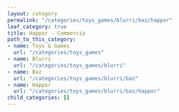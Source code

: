 ```yaml
---
layout: category
permalink: "/categories/toys_games/blurri/baz/happor"
leaf_category: true
title: Happor - Commercia
path_to_this_category:
- name: Toys & Games
  url: "/categories/toys_games"
- name: Blurri
  url: "/categories/toys_games/blurri"
- name: Baz
  url: "/categories/toys_games/blurri/baz"
- name: Happor
  url: "/categories/toys_games/blurri/baz/happor"
child_categories: []
---
```

